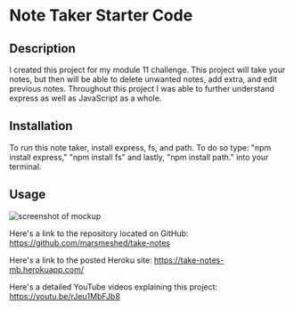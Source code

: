 # Note Taker Starter Code

## Description

I created this project for my module 11 challenge. This project will take your notes, but then will be able to delete unwanted notes, add extra, and edit previous notes. Throughout this project I was able to further understand express as well as JavaScript as a whole.

## Installation

To run this note taker, install express, fs, and path. 
To do so type: "npm install express," "npm install fs" and lastly, "npm install path." into your terminal.

## Usage

   <img src="./quiz.png" alt="screenshot of mockup">

   Here's a link to the repository located on GitHub:
   https://github.com/marsmeshed/take-notes

   Here's a link to the posted Heroku site:
   https://take-notes-mb.herokuapp.com/

   Here's a detailed YouTube videos explaining this project:
   https://youtu.be/rJeu1MbFJb8